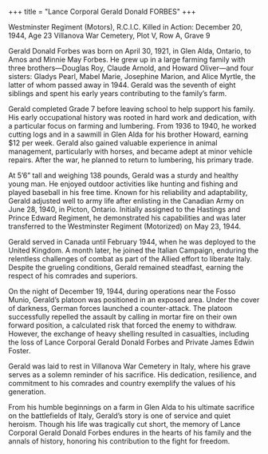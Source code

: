 +++
title = "Lance Corporal Gerald Donald FORBES"
+++

Westminster Regiment (Motors), R.C.I.C.
Killed in Action: December 20, 1944, Age 23
Villanova War Cemetery, Plot V, Row A, Grave 9

Gerald Donald Forbes was born on April 30, 1921, in Glen Alda, Ontario, to Amos and Minnie May Forbes. He grew up in a large farming family with three brothers—Douglas Roy, Claude Arnold, and Howard Oliver—and four sisters: Gladys Pearl, Mabel Marie, Josephine Marion, and Alice Myrtle, the latter of whom passed away in 1944. Gerald was the seventh of eight siblings and spent his early years contributing to the family’s farm.

Gerald completed Grade 7 before leaving school to help support his family. His early occupational history was rooted in hard work and dedication, with a particular focus on farming and lumbering. From 1936 to 1940, he worked cutting logs and in a sawmill in Glen Alda for his brother Howard, earning $12 per week. Gerald also gained valuable experience in animal management, particularly with horses, and became adept at minor vehicle repairs. 
After the war, he planned to return to lumbering, his primary trade.

At 5’6” tall and weighing 138 pounds, Gerald was a sturdy and healthy young man. He enjoyed outdoor activities like hunting and fishing and played baseball in his free time. Known for his reliability and adaptability, Gerald adjusted well to army life after enlisting in the Canadian Army on June 28, 1940, in Picton, Ontario. Initially assigned to the Hastings and Prince Edward Regiment, he demonstrated his capabilities and was later transferred to the Westminster Regiment (Motorized) on May 23, 1944.

Gerald served in Canada until February 1944, when he was deployed to the United Kingdom. A month later, he joined the Italian Campaign, enduring the relentless challenges of combat as part of the Allied effort to liberate Italy. 
Despite the grueling conditions, Gerald remained steadfast, earning the respect of his comrades and superiors.

On the night of December 19, 1944, during operations near the Fosso Munio, Gerald’s platoon was positioned in an exposed area. Under the cover of darkness, German forces launched a counter-attack. The platoon successfully repelled the assault by calling in mortar fire on their own forward position, a calculated risk that forced the enemy to withdraw. However, the exchange of heavy shelling resulted in casualties, including the loss of Lance Corporal Gerald Donald Forbes and Private James Edwin Foster.

Gerald was laid to rest in Villanova War Cemetery in Italy, where his grave serves as a solemn reminder of his sacrifice. His dedication, resilience, and commitment to his comrades and country exemplify the values of his generation.

From his humble beginnings on a farm in Glen Alda to his ultimate sacrifice on the battlefields of Italy, Gerald’s story is one of service and quiet heroism. 
Though his life was tragically cut short, the memory of Lance Corporal Gerald Donald Forbes endures in the hearts of his family and the annals of history, honoring his contribution to the fight for freedom.
